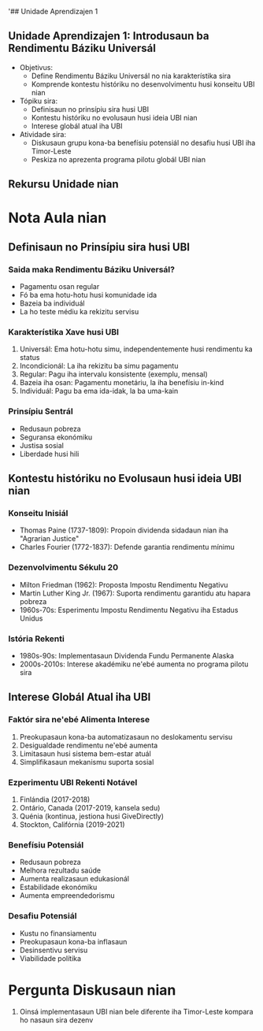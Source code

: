 '## Unidade Aprendizajen 1

## Unidade Aprendizajen 1: Introdusaun ba Rendimentu Báziku Universál
- Objetivus:
  * Define Rendimentu Báziku Universál no nia karakterístika sira
  * Komprende kontestu históriku no desenvolvimentu husi konseitu UBI nian
- Tópiku sira:
  * Definisaun no prinsípiu sira husi UBI
  * Kontestu históriku no evolusaun husi ideia UBI nian
  * Interese globál atual iha UBI
- Atividade sira:
  * Diskusaun grupu kona-ba benefísiu potensiál no desafiu husi UBI iha Timor-Leste
  * Peskiza no aprezenta programa pilotu globál UBI nian

## Rekursu Unidade nian

# Nota Aula nian

## Definisaun no Prinsípiu sira husi UBI

### Saida maka Rendimentu Báziku Universál?
- Pagamentu osan regular
- Fó ba ema hotu-hotu husi komunidade ida
- Bazeia ba individuál
- La ho teste médiu ka rekizitu servisu

### Karakterístika Xave husi UBI
1. Universál: Ema hotu-hotu simu, independentemente husi rendimentu ka status
2. Incondicionál: La iha rekizitu ba simu pagamentu
3. Regular: Pagu iha intervalu konsistente (exemplu, mensal)
4. Bazeia iha osan: Pagamentu monetáriu, la iha benefísiu in-kind
5. Individuál: Pagu ba ema ida-idak, la ba uma-kain

### Prinsípiu Sentrál
- Redusaun pobreza
- Seguransa ekonómiku
- Justisa sosial
- Liberdade husi hili

## Kontestu históriku no Evolusaun husi ideia UBI nian

### Konseitu Inisiál
- Thomas Paine (1737-1809): Propoin dividenda sidadaun nian iha "Agrarian Justice"
- Charles Fourier (1772-1837): Defende garantia rendimentu mínimu

### Dezenvolvimentu Sékulu 20
- Milton Friedman (1962): Proposta Impostu Rendimentu Negativu
- Martin Luther King Jr. (1967): Suporta rendimentu garantidu atu hapara pobreza
- 1960s-70s: Esperimentu Impostu Rendimentu Negativu iha Estadus Unidus

### Istória Rekenti
- 1980s-90s: Implementasaun Dividenda Fundu Permanente Alaska
- 2000s-2010s: Interese akadémiku ne'ebé aumenta no programa pilotu sira

## Interese Globál Atual iha UBI

### Faktór sira ne'ebé Alimenta Interese
1. Preokupasaun kona-ba automatizasaun no deslokamentu servisu
2. Desigualdade rendimentu ne'ebé aumenta
3. Limitasaun husi sistema bem-estar atuál 
4. Simplifikasaun mekanismu suporta sosial 

### Ezperimentu UBI Rekenti Notável
1. Finlándia (2017-2018)
2. Ontário, Canada (2017-2019, kansela sedu)
3. Quénia (kontinua, jestiona husi GiveDirectly)
4. Stockton, Califórnia (2019-2021)

### Benefísiu Potensiál
- Redusaun pobreza
- Melhora rezultadu saúde 
- Aumenta realizasaun edukasionál
- Estabilidade ekonómiku
- Aumenta empreendedorismu

### Desafiu Potensiál
- Kustu no finansiamentu
- Preokupasaun kona-ba inflasaun
- Desinsentivu servisu
- Viabilidade polítika

# Pergunta Diskusaun nian

1. Oinsá implementasaun UBI nian bele diferente iha Timor-Leste kompara ho nasaun sira dezenv